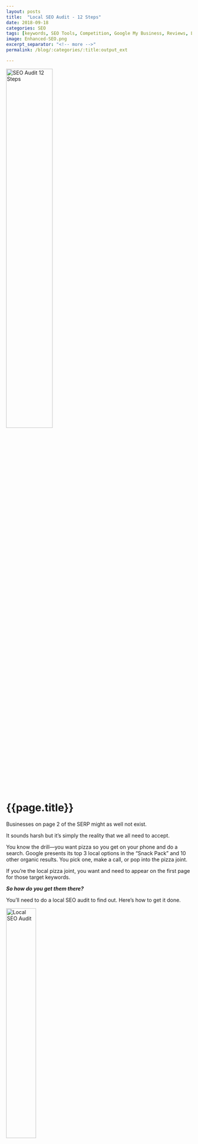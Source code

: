 ```yaml
---
layout: posts 
title:  "Local SEO Audit - 12 Steps"
date: 2018-09-18
categories: SEO
tags: [keywords, SEO Tools, Competition, Google My Business, Reviews, Links, Schema-Markup, Citations, Image, Speed, Engagement, Social]
image: Enhanced-SEO.png
excerpt_separator: "<!-- more -->"
permalink: /blog/:categories/:title:output_ext

---
```

<div class="row">
  <div class="col">
    <img src="{{site.url}}/assets/images/Blog/Local-SEO-12-Steps/how-to-do-a-local-seo-audit_fi.jpg" alt="SEO Audit 12 Steps" class="hidden-xs hidden-sm img-responsive img-thumbnail" style="width: 50%; height: auto;">
  </div>
</div>

<h1>{{page.title}}</h1>

Businesses on page 2 of the SERP might as well not exist.

It sounds harsh but it’s simply the reality that we all need to accept.

You know the drill—you want pizza so you get on your phone and do a search. Google presents its top 3 local options in the “Snack Pack” and 10
other organic results. You pick one, make a call, or pop into the pizza joint.

If you’re the local pizza joint, you want and need to appear on the first page for those target keywords.

<!-- more -->

_**So how do you get them there?**_

You’ll need to do a local SEO audit to find out. Here’s how to get it done.

<img src="{{site.url}}/assets/images/Blog/Local-SEO-12-Steps/how-to-do-a-local-seo-audit-1-keywords-300x122.jpg" alt="Local SEO Audit"
style="width: 40%;" class="hidden-xs hidden-sm img-responsive img-thumbnail">

<h2>Step 1: Audit Keywords</h2>

What keywords are you targeting? Step one of your audit should be to determine what you’re currently ranking for and identify any opportunities
you might be missing.

For example, if you’re ranking well for ‘Philadelphia Bankruptcy Attorney’ but are nowhere to be found for ‘Philadelphia Bankruptcy Lawyer’,
you’ve identified an area to improve.

Start by making a list of services, products, or a page you’d like to drive traffic to. Once you do this you’ll be able to use tools like <a href="https://kwfinder.com/" target="blank">Keyword Finder</a> to quickly put together a list of high volume local target keywords.

With this list in hand, you can proceed through the rest of your local SEO audit and determine how well these keywords are optimized every step of the way.

<h3>Helpful Local SEO Tools:</h3>

<ul class="basic-ul">
<li class="basic-li"><a href="https://ahrefs.com/" target="blank">Ahrefs</a></li>
<li class="basic-li"><a href="https://kwfinder.com/" target="blank">Keyword Finder</a></li>
</ul>

<img src="{{site.url}}/assets/images/Blog/Local-SEO-12-Steps/how-to-do-a-local-seo-audit-2-competitors-300x122.jpg" alt="Competitors"
style="width: 40%;" class="hidden-xs hidden-sm img-responsive img-thumbnail">

<h2>Step 2: Audit Your Competition’s Local SEO</h2>

Your local SEO audit should include a snooping session to determine your competitor’s SEO status and tactics early on. If you’re located in
a highly competitive area where the other top businesses are doing everything right, you need to document what you’re up against.

You don’t need to do a full diagnostic on each competitor, but take a look at the following, and compare that data against yours:

<ul class="basic-ul">
<li class="basic-li">GMB ranking for top keywords</li>
<li class="basic-li">Organic rankings for top keywords</li>
<li class="basic-li">Review quantity and quality</li>
<li class="basic-li">Number of links</li>
<li class="basic-li">Site Speed</li>
<li class="basic-li">Social Stats</li>
</ul>

In most cases, you should be able to take a look through these items and develop a hypothesis on why your competitor is successful in local SERPs.

<h3>Helpful Local SEO Tools:</h3>

<ul class="basic-ul">
<li class="basic-li"><a href="https://builtwith.com/)" target="blank">BuiltWith</a></li>
</ul>

<img src="{{site.url}}/assets/images/Blog/Local-SEO-12-Steps/how-to-do-a-local-seo-audit-3-gmb-300x122.jpg" alt="Google My Business" style="width: 40%;" class="hidden-xs hidden-sm img-responsive img-thumbnail">

<h2>Step 3: Audit Google My Business Listing</h2>

The 2017 edition of Moz’ Local Search Ranking Factors Survey ranks Google My Business (GMB) as the biggest driver of local SEO success. If you want to appear in Google’s ‘snack pack’, your GMB listing should be robust, and well-optimized with your core target keywords.

Here are some things to look for:

<ul class="basic-ul">
<li class="basic-li">Do you have a GMB listing? If so, is it claimed and verified?</li>
<li class="basic-li">Is all business information present and correct?</li>
<li class="basic-li">Do you have multiple reviews and a high cumulative rating? Are you responding to reviews?</li>
<li class="basic-li">Do you have appropriate business categories listed?</li>
<li class="basic-li">Do you have images of the business?</li>
<li class="basic-li">Have you created any GMB posts?</li>
<li class="basic-li">Are you participating in the Questions & Answers section?</li>
</ul>

These are the core elements that make up a strong GMB listing.

<h3>Helpful Local SEO Tools:</h3>

<ul class="basic-ul">
<li class="basic-li">Manager access to your GMB listing</li>
<li class="basic-li"><a href="https://yoast.com/wordpress/plugins/local-seo/" target="blank">Yoast Local SEO Plugin</a></li>
</ul>  

<img src="{{site.url}}/assets/images/Blog/Local-SEO-12-Steps/how-to-do-a-local-seo-audit-4-reviews-300x122.jpg" alt="Reviews"
style="width: 40%;" class="hidden-xs hidden-sm img-responsive img-thumbnail">

<h2>Step 4: Audit Reviews for Quality and Quantity</h2>

Reviews pack a ton of clout in both the local ranking and reputation building arenas. Search engines regard them as an authentic measure of a local business’s popularity and viability. Potential customers trust reviews as an accurate gauge for that business’s quality level.

Getting an abundance of positive, glowing and wordy reviews across multiple review platforms like GMB, Facebook, Yelp, and vertical-specific sites like Houzz, Tripadvisor, and Healthgrades helps you win on many levels.

<a href="http://www.localseoguide.com/guides/local-seo-ranking-factors/" target="blank">Local SEO Guide</a> notes that Google does pick up on the keywords people use in their reviews:

> “At a high level, having a keyword you are trying to rank for, and a mention of a city you are working to rank in, in reviews has a high correlation with high ranking Google My Business results.”

<h3>Helpful Local SEO Tools:</h3>

<ul class="basic-ul">
<li class="basic-li">Get and manage reviews with Customer Voice <strong>(contact us for more info)</strong></li>
<li class="basic-li"><a href="http://www.kiyoh.com/" target="blank">KiyOh</a></li>
</ul>

<img src="{{site.url}}/assets/images/Blog/Local-SEO-12-Steps/how-to-do-a-local-seo-audit-5-links-300x122.jpg" alt="Links"
style="width: 40%;" class="hidden-xs hidden-sm img-responsive img-thumbnail">

<h2>Step 5: Audit Links for Quality and Quantity</h2>

Links remain the bread and butter of Google’s ranking algorithm.

<a href="https://moz.com/blog/local-search-ranking-factors-survey-results-2017" target="blank">Darren Shaw of WhiteSpark</a> notes that,

> “Google is still leaning heavily on links as a primary measure of a business’ authority and prominence, and the local search practitioners
   that invest time and resources to secure quality links for their clients are reaping the ranking rewards.”

A diverse array of quality links is crucial for any local business’s link portfolio. This means that you’ll need to evaluate your links, looking for links with:

<ul class="basic-ul">
<li class="basic-li">Local content</li>
<li class="basic-li">Industry or vertical topic clusters</li>
<li class="basic-li">High domain authority</li>
</ul>

Link quality will win over quantity, and quality + quantity will help you dominate the search rankings in your market. On the flip side, if you see a high volume of spammy, off-topic links, you’ll want to make a note of it as a red flag that may be damaging your ability to rank well for your target keywords.

<h3>Helpful Local SEO Tools:</h3>

<ul class="basic-ul">
<li class="basic-li"><a href="https://ahrefs.com/" target="blank">Ahrefs</a></li>
<li class="basic-li"><a href="https://moz.com/researchtools/ose/" target="blank">Open Site Explorer</a></li>
</ul>

<img src="{{site.url}}/assets/images/Blog/Local-SEO-12-Steps/how-to-do-a-local-seo-audit-6-schema-300x122.jpg" alt="Schema"
style="width: 40%;" class="hidden-xs hidden-sm img-responsive img-thumbnail">

<h2>Step 6: Audit Schema-Markup for Local</h2>

Schema markup is code that goes on a website to help the search engines return more informative results for users. Schema tells the search engines what your data means, not just what it says.

This is a key way to tell search engines exactly what a given website is about, which will help them serve it up on SERPs for the correct search queries.

One way to check to ensure that your site is using schema markup is to enter your URL in
<a href="https://search.google.com/structured-data/testing-tool/u/0/" target="blank">Google’s Structured Data Testing Tool</a> You’ll be able to check to see if all the correct info about your business has been included.

To add Schema markup, if it’s a WordPress website, then “All In One Schema Rich Snippets” is a great plugin. For other websites,
<a href="https://technicalseo.com/seo-tools/schema-markup-generator/" target="blank">this is</a> a good tool to create the code.

<h3>Helpful Local SEO Tools:</h3>

<ul class="basic-ul">
<li class="basic-li"><a href="https://search.google.com/structured-data/testing-tool/u/0/" target="blank">Google Structured Data Testing Tool</a></li>
<li class="basic-li"><a href="https://technicalseo.com/seo-tools/schema-markup-generator/" target="blank">Schema Markup Generator</a></li>
</ul>

<img src="{{site.url}}/assets/images/Blog/Local-SEO-12-Steps/how-to-do-a-local-seo-audit-7-citations-300x122.jpg" alt="Citations"
style="width: 40%;" class="hidden-xs hidden-sm img-responsive img-thumbnail">

<h2>Step 7: Audit Local SEO Citations</h2>

How frequently is your business mentioned online? Auditing your citations will determine how many online mentions exist of the name, address, and phone number for your business.

It’s important to look into both your structured and unstructured citations. For structured citations, you’ll audit your business listings across the web, looking at social platforms and directories like Yelp, Yellowpages, Facebook, Superpages, and MapQuest. You’ll also need to check to see if their correct business info is listed on the main data aggregators: Axiom, Neustar/Localeze, Factual, and Infogroup.

Next, you’ll need to check your unstructured citations. An unstructured citation can be found on random websites, blogs, event listings, job posting sites, government records or social media mentions. These are unstructured because they could be as simple as a company mention. Usually, these citations don’t include a business’s NAP data.

<a href="https://lcf.whitespark.ca/search/" target="blank">Whitespark’s Local Citation Finder</a> is a great free tool to find and analyze both your structured and unstructured citations.

<h3>Helpful Local SEO Tools:</h3>

<ul class="basic-ul">
<li class="basic-li"><a href="https://lcf.whitespark.ca/search/" target="blank">Whitespark’s Local Citation Finder</a></li>
<li class="basic-li"><a href="https://moz.com/local/search" target="blank">Moz Check Listings</a></li>
</ul>

<img src="{{site.url}}/assets/images/Blog/Local-SEO-12-Steps/how-to-do-a-local-seo-audit-8-page-SEO-300x122.jpg" alt="SEO"
style="width: 40%;" class="hidden-xs hidden-sm img-responsive img-thumbnail">

<h2>Step 8: Audit SEO on Main Pages</h2>

An audit of the main website pages is probably the most important piece of your entire audit. It doesn’t have to be time-consuming if you have the proper tools though. Screaming Frog is one of many excellent tools that’ll deliver a comprehensive look at your on-page SEO.

With your list of target keywords in hand, you’ll want to run through each page on your spreadsheet looking at the keywords on each page. Specifically, you’ll be looking at:

<ul class="basic-ul">
<li class="basic-li">Page title</li>
<li class="basic-li">Title tags</li>
<li class="basic-li">Sub-headings</li>
<li class="basic-li">Word count</li>
<li class="basic-li">Meta description</li>
</ul>  

Even with just this information, you’ll be well-equipped to analyze how well your pages are optimized for local SEO. Plus, you’ll be able to determine improvements and content gaps that might be missing.

Once you’ve evaluated and recorded the weaknesses in your local SEO, you can make use of a host of top-tier SEO plugins to help you do your work.

<h3>Helpful Local SEO Tools:</h3>

<ul class="basic-ul">
<li class="basic-li"><a href="https://www.screamingfrog.co.uk/seo-spider/" target="blank">Screaming Frog</a></li>
</ul>

<img src="{{site.url}}/assets/images/Blog/Local-SEO-12-Steps/how-to-do-a-local-seo-audit-9-images-300x122.jpg" alt="Images"
style="width: 40%;" class="hidden-xs hidden-sm img-responsive img-thumbnail">

<h2>Step 9: Audit Image SEO</h2>

There are two main components two image optimization for local SEO: keyword usage and how it affects page load speed. You can use ScreamingFrog’s free SEO tool to evaluate both.

Auditing image keyword optimization boils down to evaluating each image’s filename and alt text. Since Google can’t yet tell what visual content an image contains yet, site crawlers rely on things like the filename and alt text to determine what’s being displayed. These are places you should optimize with relevant target keywords.
You can get some big improvements in page load speed when images are optimized to reduce their file size without significantly impacting their visual quality. Using ScreamingFrog, you can take an inventory of all the images on your site and highlight the images that are slowing things down. (There are also image size optimization plugins that resize images automatically going forward.)

<h3>Helpful Local SEO Tools:</h3>

<ul class="basic-ul">
<li class="basic-li"><a href="https://www.screamingfrog.co.uk/seo-spider/" target="blank">Screaming Frog</a></li>
</ul>

<img src="{{site.url}}/assets/images/Blog/Local-SEO-12-Steps/how-to-do-a-local-seo-audit-10-speed-300x122.jpg" alt="Speed"
style="width: 40%;" class="hidden-xs hidden-sm img-responsive img-thumbnail">

<h2>Step 10: Check Website Speed</h2>

Having a site that loads rapidly is crucial in today’s online business environment.
<a href="https://yoast.com/page-speed-ranking-factor/" target="blank">Edwin Toonen of Yoast</a> notes that,

> “Google’s latest research shows that the chance of a bounce increases 32% when the page load time goes from 1s to 3s. 1s to 5s
increases the chance to 90% and if your site takes up to 10s to load, the chance of a bounce increases to 123%. That’s incredible. For search engines, better results and performance is a sign of a healthy site that pleases customers and therefore should be rewarded with a higher ranking.”


<a href="https://developers.google.com/speed/pagespeed/insights/" target="blank">Google PageSpeed Insights Tool</a> performs a near-instant audit of a given URL for both mobile and desktop searches. This will give you a quick way to tell if improvements are needed, and a list of actions to take to improve your website speed.

<h3>Helpful Local SEO Tools:</h3>

<ul class="basic-ul">
<li class="basic-li"><a href="" target="blank">Google PageSpeed Insights Tool</a></li>
<li class="basic-li"><a href="" target="blank">Pingdom’s Website Speed Test</a></li>
<li class="basic-li"><a href="" target="blank">GTMetrix</a></li>
</ul>

<img src="{{site.url}}/assets/images/Blog/Local-SEO-12-Steps/how-to-do-a-local-seo-audit-11-engagement-300x122.jpg" alt="Engagement"
style="width: 40%;" class="hidden-xs hidden-sm img-responsive img-thumbnail">

<h2>Step 11: Audit Site Engagement</h2>

What visitors do when they discover your business online affects your rankings.
In fact, <a href="https://tidings.com/vault/local-ranking-2020.html" target="blank">David Mihm argues</a> that,

> “Engagement is simply a much more accurate signal of the quality of local businesses than the traditional ranking factors of links, directory citations, and even reviews.”

Metrics like organic search click-through rate (CTR), dwell time, bounce rate, and conversion rate are all ranking factors. You can
simply use <a href="https://analytics.google.com/analytics/web/" target="blank">Google Analytics</a> to examine your engagement metrics and compare them to <a href="https://support.google.com/analytics/answer/6086666?hl=en" target="blank">industry benchmarks</a>.

<h3>Helpful Local SEO Tools:</h3>

<ul class="basic-ul">
<li class="basic-li"><a href="" target="blank">Google Analytics</a></li>
<li class="basic-li"><a href="" target="blank">Google Analytics Industry Benchmarks</a></li>
</ul>

<img src="{{site.url}}/assets/images/Blog/Local-SEO-12-Steps/how-to-do-a-local-seo-audit-12-social-300x122.jpg" alt="Social"
style="width: 40%;" class="hidden-xs hidden-sm img-responsive img-thumbnail">

<h2>Step 12: Audit Social Engagement</h2>

The truth is that we’re not sure to what extent social signals are baked into Google’s ranking algorithm. However, there’s no doubt that a strong social media presence can significantly boost local SEO efforts.
According to Ron Dod of <a href="https://www.searchenginejournal.com/social-media-seo/196185/" target="blank">Search Engine Journal</a>, the bigger and more engaged your audience is, the more they’ll boost rankings:

> “The bigger your brand is and the more consumers trust you, the more likely you are to receive a larger share of clicks in Google. Social media can be a great and efficient way to help you build your brand and get in front of people who wouldn’t have otherwise found you.”

Therefore, evaluating your social platforms is an essential part of your local SEO audit:

<ul class="basic-ul">
<li class="basic-li">Number of people that like your Facebook page + Facebook shares</li>
<li class="basic-li">Number of Twitter followers + tweets mentioning your brand name</li>
<li class="basic-li">Number of LinkedIn company followers and Linkedin Shares</li>
</ul>

<h3>Helpful Local SEO Tools:</h3>

<ul class="basic-ul">
<li class="basic-li">Track dark social <strong>(contact us for more info)</strong></li>
<li class="basic-li"><a href="https://namechk.com/" target="blank">Find all social media profiles</a></li>
<li class="basic-li"><a href="http://buzzsumo.com/" target="blank">Find your most shared content</a></li>
</ul>

<h2>Final Thoughts</h2>

Performing a comprehensive local SEO audit using the 12 steps I’ve outlined is going to dredge up issues. Finding and fixing any SEO optimization issues you discover along the way is also crucial, as is recording your progress to ensure you’re not missing any vital pieces to the local SEO puzzle.

A good way to get started is to use <strong>MarketGoo</strong>, which automatically scans a website and generates a step-by-step SEO plan to help you increase your website traffic and rankings.

Once you’re ready to get started optimizing your website for SEO, using <strong>Boostability’s</strong> and <strong>SEO Network‘s</strong> SEO packages are key ways to power up your local presence. <strong>Just contact us for more info on any of these products</strong>.

<p class="text-center">&nbsp;</p>
<p class="text-center"><em><strong>Want to skip all this work and let the experts handle your local SEO?
<a class="btn btn-lg btn-info" role="button" href="https://kaffeinatedkodemonkey.youcanbook.me/" target="blank">Contact us today!</a></strong></em></p>
<p>&nbsp;</p>
